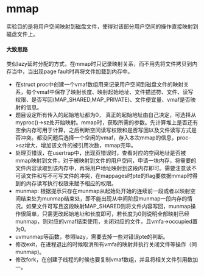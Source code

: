 # mmap

实验目的是将用户空间映射到磁盘文件，使得对该部分用户空间的操作直接映射到磁盘文件上。

#### 大致思路

类似lazy延时分配的方式，在mmap时只记录映射关系，而不用先将文件拷贝到内存当中，当出现page fault时再将文件加载到内存中。

* 在struct proc中创建一个vmaf数组用来记录用户空间到磁盘文件的映射关系，每个vmaf中保存了映射长度、映射起始地址、文件描述符、文件、读写权限、是否写回(MAP\_SHARED,MAP\_PRIVATE)、文件便宜量、vmaf是否映射的信息。
* 题目设定所有传入的起始地址都为0， 真正的起始地址由自己决定，可选择从myproc()->sz处开始映射。mmap时，获取所需的参数。先计算堆上是否还有空余内存可用于计算，之后判断空间读写权限和是否写回以及文件读写方式是否冲突。都没问题后选择一个空闲的vmaf，存入本次mmap的信息，proc->sz增大，增加该文件的被引用次数，mmap完毕。
* 处理页错误，在usertrap中，出现页错误时，查看对应的空间地址是否被mmap映射到文件，对于被映射到文件的用户空间，申请一块内存，将需要的文件内容读取到该内存中，再将用户地址映射到这段内存即可。需要注意读不可读文件和写不可写文件的冲突，在mappages时pte的flag要依据mmap时得到的内存读写执行权限来赋予相应的权限。
* munmap: 根据提示只存在munmap从起始处开始的连续前一段或者以映射空间结束处为munmap结束处，即不能出现从中间阶段munmap一段内存的情况。如果文件可写且这段映射MAP\_SHARED则将文件内容写回，munmap操作很简单，只需更改起始地址和长度即可，若长度为0则说明全部映射已经munmap，则对应的vmaf结束使用，关闭对应的文件，且vmfa->occupied置为0。
* uvmunmap等函数，参照lazy，需要去掉一些对错误pte的判断。
* 修改exit，在进程退出的时候取消所有vmfa的映射并执行关闭文件等操作（同munmap)。
* 修改fork，在创建子线程的时候也要复制vmaf数组，并且将相关文件引用数加一。
